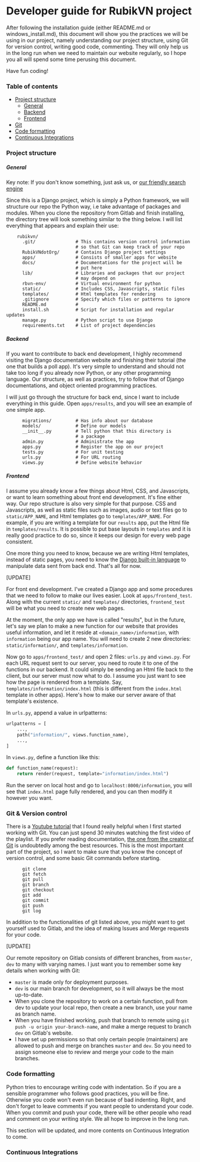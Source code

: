 # Developer guide for RubikVN project

After following the installation guide (either README.md or windows_install.md), this document will show you the practices we will be using in our project, namely understanding our project structure, using Git for version control, writing good code, commenting. They will only help us in the long run when we need to maintain our website regularly, so I hope you all will spend some time perusing this document.

Have fun coding!

### Table of contents
* [Project structure](#project-structure)
  * [General](#general)
  * [Backend](#backend)
  * [Frontend](#frontend)
* [Git](#git-version-control)
* [Code formatting](#code-formatting)
* [Continuous Integrations](#continuous-integrations)

### Project structure

##### General

Key note: If you don't know something, just ask us, or [our friendly search engine](https://www.google.com)

Since this is a Django project, which is simply a Python framework, we will structure our repo the Python way, i.e take advantage of packages and modules. When you clone the repository from Gitlab and finish installing, the directory tree will look something similar to the thing below. I will list everything that appears and explain their use:

```
    rubikvn/
      .git/               # This contains version control information
                          # so that Git can keep track of your repo
      RubikVNdotOrg/      # Contains Django project settings
      apps/               # Consists of smaller apps for website
      docs/               # Documentations for the project will be
                          # put here
      lib/                # Libraries and packages that our project
                          # may depend on
      rbvn-env/           # Virtual environment for python
      static/             # Includes CSS, Javascripts, static files
      templates/          # Html templates for rendering
      .gitignore          # Specify which files or patterns to ignore
      README.md           #
      install.sh          # Script for installation and regular updates
      manage.py           # Python script to use Django
      requirements.txt    # List of project dependencies
```

##### Backend

If you want to contribute to back end development, I highly recommend visiting the Django documentation website and finishing their tutorial (the one that builds a poll app). It's very simple to understand and should not take too long if you already now Python, or any other programming language. Our structure, as well as practices, try to follow that of Django documentations, and object oriented programming practices.

I will just go through the structure for back end, since I want to include everything in this guide. Open `apps/results`, and you will see an example of one simple app.

```
      migrations/         # Has info about our database
      models/             # Define our models
      __init__.py         # Tell python that this directory is
                          # a package
      admin.py            # Administrate the app
      apps.py             # Register the app on our project
      tests.py            # For unit testing
      urls.py             # For URL routing
      views.py            # Define website behavior
```

##### Frontend

I assume you already know a few things about Html, CSS, and Javascripts, or want to learn something about front end development. It's fine either way. Our repo structure is also very simple for that purpose. CSS and Javascripts, as well as static files such as images, audio or text files go to `static/APP_NAME`, and Html templates go to `templates/APP_NAME`. For example, if you are writing a template for our `results` app, put the Html file in `templates/results`. It is possible to put base layouts in `templates` and it is really good practice to do so, since it keeps our design for every web page consistent.

One more thing you need to know, because we are writing Html templates, instead of static pages, you need to know the [Django built-in language](https://docs.djangoproject.com/en/2.0/ref/templates/builtins/) to manipulate data sent from back end. That's all for now.

[UPDATE]

For front end development. I've created a Django app and some procedures that we need to follow to make our lives easier. Look at `apps/frontend_test`. Along with the current `static/` and `templates/` directories, `frontend_test` will be what you need to create new web pages.

At the moment, the only app we have is called "results", but in the future, let's say we plan to make a new function for our website that provides useful information, and let it reside at `<domain_name>/information`, with `information` being our app name. You will need to create 2 new directories: `static/information/`, and `templates/information`.

Now go to `apps/frontend_test/` and open 2 files: `urls.py` and `views.py`. For each URL request sent to our server, you need to route it to one of the functions in our backend. It could simply be sending an Html file back to the client, but our server must now what to do. I assume you just want to see how the page is rendered from a template. Say, `templates/information/index.html` (this is different from the `index.html` template in other apps). Here's how to make our server aware of that template's existence.

In `urls.py`, append a value in urlpatterns:
```python
urlpatterns = [
    ...,
    path("information/", views.function_name),
    ...,
]
```

In `views.py`, define a function like this:
```python
def function_name(request):
    return render(request, template="information/index.html")
```

Run the server on local host and go to `localhost:8000/information`, you will see that `index.html` page fully rendered, and you can then modify it however you want.

### Git & Version control

There is a [Youtube tutorial](https://www.youtube.com/watch?v=HVsySz-h9r4&t=1540s&list=PL-osiE80TeTuRUfjRe54Eea17-YfnOOAx&index=2) that I found really helpful when I first started working with Git. You can just spend 30 minutes watching the first video of the playlist. If you prefer reading documentation, [the one from the creator of Git](https://git-scm.com/docs/gittutorial) is undoubtedly among the best resources. This is the most important part of the project, so I want to make sure that you know the concept of version control, and some basic Git commands before starting.

```
      git clone
      git fetch
      git pull
      git branch
      git checkout
      git add
      git commit
      git push
      git log
```

In addition to the functionalities of git listed above, you might want to get yourself used to Gitlab, and the idea of making Issues and Merge requests for your code.

[UPDATE]

Our remote repository on Gitlab consists of different branches, from `master`, `dev` to many with varying names. I just want you to remember some key details when working with Git:

- `master` is made only for deployment purposes.
- `dev` is our main branch for development, so it will always be the most up-to-date.
- When you clone the repository to work on a certain function, pull from dev to update your local repo, then create a new branch, use your name as branch name.
- When you have finished working, push that branch to remote using `git push -u origin your-branch-name`, and make a merge request to branch `dev` on Gitlab's website.
- I have set up permissions so that only certain people (maintainers) are allowed to push and merge on branches `master` and `dev`. So you need to assign someone else to review and merge your code to the main branches.

### Code formatting

Python tries to encourage writing code with indentation. So if you are a sensible programmer who follows good practices, you will be fine. Otherwise you code won't even run because of bad indenting. Right, and don't forget to leave comments if you want people to understand your code. When you commit and push your code, there will be other people who read and comment on your writing style. We all hope to improve in the long run.

This section will be updated, and more contents on Continuous Integration to come.

### Continuous Integrations
